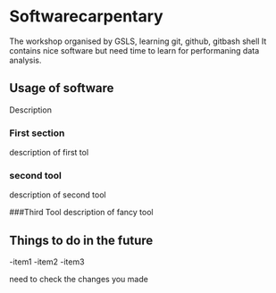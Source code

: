 # Softwarecarpentary
The workshop organised by GSLS, learning git, github, gitbash shell
It contains nice software but need time to learn for performaning data analysis.

## Usage of software
Description

### First section
description of first tol

### second tool
description of second tool

###Third Tool
description of fancy tool

## Things to do in the future 

-item1
-item2
-item3

need to check the changes you made

